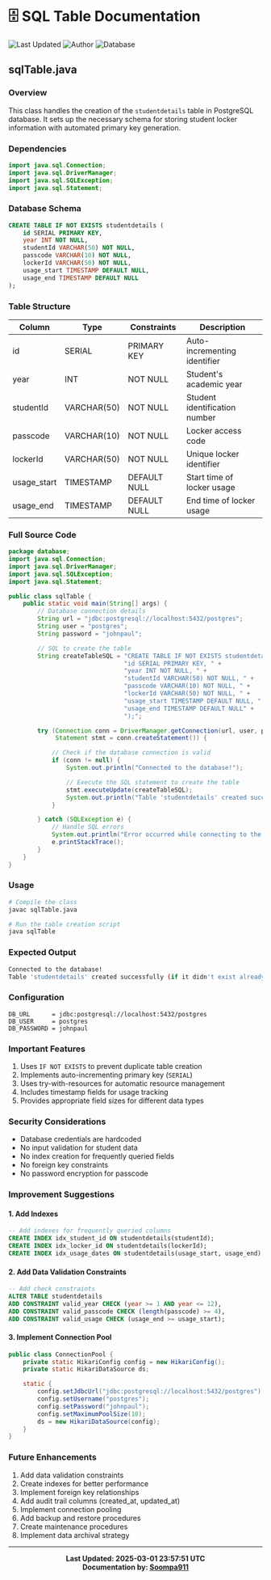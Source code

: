 # 🗄️ SQL Table Documentation
![Last Updated](https://img.shields.io/badge/Last%20Updated-2025--03--01%2023:57:51%20UTC-blue)
![Author](https://img.shields.io/badge/Author-Soompa911-green)
![Database](https://img.shields.io/badge/Database-PostgreSQL-blue)

## sqlTable.java

### Overview
This class handles the creation of the `studentdetails` table in PostgreSQL database. It sets up the necessary schema for storing student locker information with automated primary key generation.

### Dependencies
```java
import java.sql.Connection;
import java.sql.DriverManager;
import java.sql.SQLException;
import java.sql.Statement;
```

### Database Schema
```sql
CREATE TABLE IF NOT EXISTS studentdetails (
    id SERIAL PRIMARY KEY,
    year INT NOT NULL,
    studentId VARCHAR(50) NOT NULL,
    passcode VARCHAR(10) NOT NULL,
    lockerId VARCHAR(50) NOT NULL,
    usage_start TIMESTAMP DEFAULT NULL,
    usage_end TIMESTAMP DEFAULT NULL
);
```

### Table Structure
| Column | Type | Constraints | Description |
|--------|------|-------------|-------------|
| id | SERIAL | PRIMARY KEY | Auto-incrementing identifier |
| year | INT | NOT NULL | Student's academic year |
| studentId | VARCHAR(50) | NOT NULL | Student identification number |
| passcode | VARCHAR(10) | NOT NULL | Locker access code |
| lockerId | VARCHAR(50) | NOT NULL | Unique locker identifier |
| usage_start | TIMESTAMP | DEFAULT NULL | Start time of locker usage |
| usage_end | TIMESTAMP | DEFAULT NULL | End time of locker usage |

### Full Source Code
```java
package database;
import java.sql.Connection;
import java.sql.DriverManager;
import java.sql.SQLException;
import java.sql.Statement;

public class sqlTable {
    public static void main(String[] args) {
        // Database connection details
        String url = "jdbc:postgresql://localhost:5432/postgres";
        String user = "postgres";
        String password = "johnpaul";

        // SQL to create the table
        String createTableSQL = "CREATE TABLE IF NOT EXISTS studentdetails (" +
                                "id SERIAL PRIMARY KEY, " +
                                "year INT NOT NULL, " +
                                "studentId VARCHAR(50) NOT NULL, " +
                                "passcode VARCHAR(10) NOT NULL, " +
                                "lockerId VARCHAR(50) NOT NULL, " +
                                "usage_start TIMESTAMP DEFAULT NULL, " +
                                "usage_end TIMESTAMP DEFAULT NULL" +
                                ");";

        try (Connection conn = DriverManager.getConnection(url, user, password);
             Statement stmt = conn.createStatement()) {

            // Check if the database connection is valid
            if (conn != null) {
                System.out.println("Connected to the database!");

                // Execute the SQL statement to create the table
                stmt.executeUpdate(createTableSQL);
                System.out.println("Table 'studentdetails' created successfully (if it didn't exist already)!");
            }

        } catch (SQLException e) {
            // Handle SQL errors
            System.out.println("Error occurred while connecting to the database or creating the table.");
            e.printStackTrace();
        }
    }
}
```

### Usage
```bash
# Compile the class
javac sqlTable.java

# Run the table creation script
java sqlTable
```

### Expected Output
```bash
Connected to the database!
Table 'studentdetails' created successfully (if it didn't exist already)!
```

### Configuration
```properties
DB_URL      = jdbc:postgresql://localhost:5432/postgres
DB_USER     = postgres
DB_PASSWORD = johnpaul
```

### Important Features
1. Uses `IF NOT EXISTS` to prevent duplicate table creation
2. Implements auto-incrementing primary key (`SERIAL`)
3. Uses try-with-resources for automatic resource management
4. Includes timestamp fields for usage tracking
5. Provides appropriate field sizes for different data types

### Security Considerations
- Database credentials are hardcoded
- No input validation for student data
- No index creation for frequently queried fields
- No foreign key constraints
- No password encryption for passcode

### Improvement Suggestions

#### 1. Add Indexes
```sql
-- Add indexes for frequently queried columns
CREATE INDEX idx_student_id ON studentdetails(studentId);
CREATE INDEX idx_locker_id ON studentdetails(lockerId);
CREATE INDEX idx_usage_dates ON studentdetails(usage_start, usage_end);
```

#### 2. Add Data Validation Constraints
```sql
-- Add check constraints
ALTER TABLE studentdetails
ADD CONSTRAINT valid_year CHECK (year >= 1 AND year <= 12),
ADD CONSTRAINT valid_passcode CHECK (length(passcode) >= 4),
ADD CONSTRAINT valid_usage CHECK (usage_end >= usage_start);
```

#### 3. Implement Connection Pool
```java
public class ConnectionPool {
    private static HikariConfig config = new HikariConfig();
    private static HikariDataSource ds;

    static {
        config.setJdbcUrl("jdbc:postgresql://localhost:5432/postgres");
        config.setUsername("postgres");
        config.setPassword("johnpaul");
        config.setMaximumPoolSize(10);
        ds = new HikariDataSource(config);
    }
}
```

### Future Enhancements
1. Add data validation constraints
2. Create indexes for better performance
3. Implement foreign key relationships
4. Add audit trail columns (created_at, updated_at)
5. Implement connection pooling
6. Add backup and restore procedures
7. Create maintenance procedures
8. Implement data archival strategy

---

<div align="center">

**Last Updated: 2025-03-01 23:57:51 UTC**  
**Documentation by: [Soompa911](https://github.com/Soompa911)**

</div>
